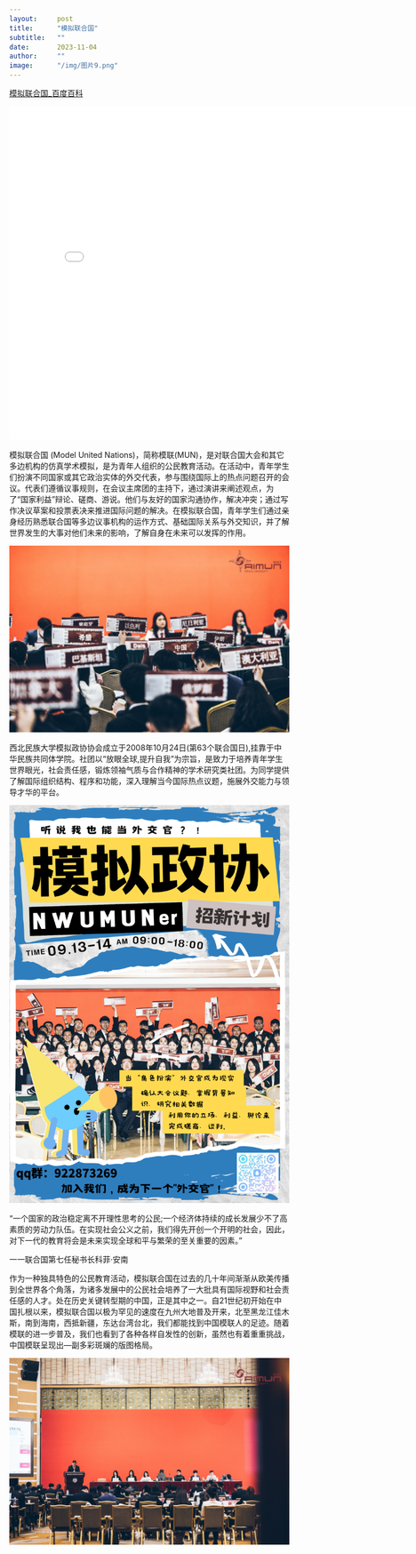 ```yaml
---
layout:     post 
title:      "模拟联合国"
subtitle:   ""
date:       2023-11-04
author:     ""
image:      "/img/图片9.png"
---
```




[模拟联合国_百度百科](https://baike.baidu.com/item/%E6%A8%A1%E6%8B%9F%E8%81%94%E5%90%88%E5%9B%BD/2309479?fr=ge_ala)





<iframe src="//player.bilibili.com/player.html?aid=698744508&bvid=BV1Tm4y187jA&cid=1129836784&p=1" scrolling="no" border="0" frameborder="no" framespacing="0" allowfullscreen="true" width="800px" height="600px"> </iframe>

模拟联合国 (Model United Nations)，简称模联(MUN)，是对联合国大会和其它多边机构的仿真学术模拟，是为青年人组织的公民教育活动。在活动中，青年学生们扮演不同国家或其它政治实体的外交代表，参与围绕国际上的热点问题召开的会议。代表们遵循议事规则，在会议主席团的主持下，通过演讲来阐述观点，为了“国家利益”辩论、磋商、游说。他们与友好的国家沟通协作，解决冲突；通过写作决议草案和投票表决来推进国际问题的解决。在模拟联合国，青年学生们通过亲身经历熟悉联合国等多边议事机构的运作方式、基础国际关系与外交知识，并了解世界发生的大事对他们未来的影响，了解自身在未来可以发挥的作用。

![ahkevinxy](/img/图片10.png)

西北民族大学模拟政协协会成立于2008年10月24日(第63个联合国日),挂靠于中华民族共同体学院。社团以“放眼全球,提升自我”为宗旨，是致力于培养青年学生世界眼光，社会责任感，锻炼领袖气质与合作精神的学术研究类社团。为同学提供了解国际组织结构、程序和功能，深入理解当今国际热点议题，施展外交能力与领导才华的平台。

![ahkevinxy](/img/图片11.png)


“一个国家的政治稳定离不开理性思考的公民;一个经济体持续的成长发展少不了高素质的劳动力队伍。在实现社会公义之前，我们得先开创一个开明的社会，因此，对下一代的教育将会是未来实现全球和平与繁荣的至关重要的因素。”

一一联合国第七任秘书长科菲·安南

作为一种独具特色的公民教育活动，模拟联合国在过去的几十年间渐渐从欧美传播到全世界各个角落，为诸多发展中的公民社会培养了一大批具有国际视野和社会责任感的人才。处在历史关键转型期的中国，正是其中之一。自21世纪初开始在中国扎根以来，模拟联合国以极为罕见的速度在九州大地普及开来，北至黑龙江佳木斯，南到海南，西抵新疆，东达台湾台北，我们都能找到中国模联人的足迹。随着模联的进一步普及，我们也看到了各种各样自发性的创新，虽然也有着重重挑战，中国模联呈现出―副多彩斑斓的版图格局。

![ahkevinxy](/img/图片12.png)
